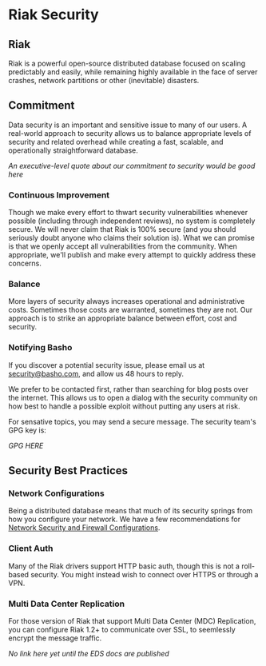 # Riak Security

## Riak

Riak is a powerful open-source distributed database focused on scaling predictably and easily, while remaining highly available in the face of server crashes, network partitions or other (inevitable) disasters.

## Commitment

Data security is an important and sensitive issue to many of our users. A real-world approach to security allows us to balance appropriate levels of security and related overhead while creating a fast, scalable, and operationally straightforward database.

*An executive-level quote about our commitment to security would be good here*

### Continuous Improvement

Though we make every effort to thwart security vulnerabilities whenever possible (including through independent reviews), no system is completely secure. We will never claim that Riak is 100% secure (and you should seriously doubt anyone who claims their solution is). What we can promise is that we openly accept all vulnerabilities from the community. When appropriate, we'll publish and make every attempt to quickly address these concerns.

### Balance

More layers of security always increases operational and administrative costs. Sometimes those costs are warranted, sometimes they are not. Our approach is to strike an appropriate balance between effort, cost and security.

### Notifying Basho 

If you discover a potential security issue, please email us at security@basho.com, and allow us 48 hours to reply.

We prefer to be contacted first, rather than searching for blog posts over the internet. This allows us to open a
dialog with the security community on how best to handle a possible exploit without putting any users at risk.

For sensative topics, you may send a secure message. The security team's GPG key is:

*GPG HERE*

## Security Best Practices

### Network Configurations

Being a distributed database means that much of its security springs from how you configure your network. We have a few recommendations for [Network Security and Firewall Configurations](/Network-Security-and-Firewall-Configurations.html).

### Client Auth

Many of the Riak drivers support HTTP basic auth, though this is not a roll-based security. You might instead wish to connect over HTTPS or through a VPN.

### Multi Data Center Replication

For those version of Riak that support Multi Data Center (MDC) Replication, you can configure Riak 1.2+ to communicate over SSL, to seemlessly encrypt the message traffic.

*No link here yet until the EDS docs are published*